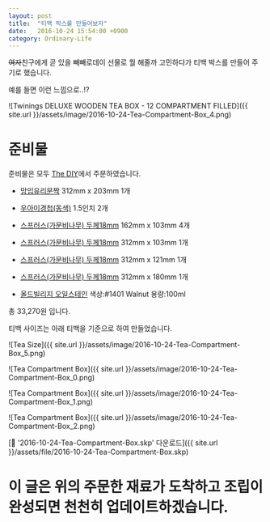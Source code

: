```yaml
---
layout: post
title:  "티백 박스를 만들어보자"
date:   2016-10-24 15:54:00 +0900
category: Ordinary-Life
---
```

~~여자~~친구에게 곧 있을 빼빼로데이 선물로 뭘 해줄까 고민하다가 티백 박스를 만들어 주기로 했습니다.

예를 들면 이런 느낌으로..!?

![Twinings DELUXE WOODEN TEA BOX - 12 COMPARTMENT FILLED]({{ site.url }}/assets/image/2016-10-24-Tea-Compartment-Box_4.png)

# 준비물

준비물은 모두 [The DIY](http://thediy.co.kr)에서 주문하였습니다.

* [망입유리문짝](http://thediy.co.kr/goods/view?no=46207) 312mm x 203mm 1개

* [우아미경첩(동색)](http://thediy.co.kr/goods/view?no=550) 1.5인치 2개

* [스프러스(가문비나무) 두께18mm](http://thediy.co.kr/goods/view?no=44694) 162mm x 103mm 4개

* [스프러스(가문비나무) 두께18mm](http://thediy.co.kr/goods/view?no=44694) 312mm x 103mm 1개

* [스프러스(가문비나무) 두께18mm](http://thediy.co.kr/goods/view?no=44694) 312mm x 121mm 1개

* [스프러스(가문비나무) 두께18mm](http://thediy.co.kr/goods/view?no=44694) 312mm x 180mm 1개

* [올드빌리지 오일스테인](http://thediy.co.kr/goods/view?no=67820) 색상:#1401 Walnut 용량:100ml

총 33,270원 입니다.

티백 사이즈는 아래 티백을 기준으로 하여 만들었습니다.

![Tea Size]({{ site.url }}/assets/image/2016-10-24-Tea-Compartment-Box_5.png)

![Tea Compartment Box]({{ site.url }}/assets/image/2016-10-24-Tea-Compartment-Box_0.png)

![Tea Compartment Box]({{ site.url }}/assets/image/2016-10-24-Tea-Compartment-Box_1.png)

![Tea Compartment Box]({{ site.url }}/assets/image/2016-10-24-Tea-Compartment-Box_2.png)

[📎 '2016-10-24-Tea-Compartment-Box.skp' 다운로드]({{ site.url }}/assets/file/2016-10-24-Tea-Compartment-Box.skp)

# 이 글은 위의 주문한 재료가 도착하고 조립이 완성되면 천천히 업데이트하겠습니다.

